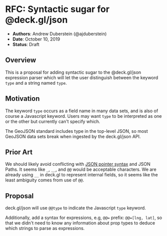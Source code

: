 # RFC: Syntactic sugar for @deck.gl/json

* **Authors**: Andrew Duberstein (@ajduberstein)
* **Date**: October 10, 2019
* **Status**: Draft


## Overview

This is a proposal for adding syntactic sugar to the @deck.gl/json expression parser which will let the user distinguish
between the keyword `type` and a string named `type`.


## Motivation

The keyword `type` occurs as a field name in many data sets, and is also of course a Javascript keyword.
Users may want `type` to be interpreted as one or the other but currently can't specify which.

The GeoJSON standard includes type in the top-level JSON, so most GeoJSON data sets break when ingested by the deck.gl/json API.

## Prior Art

We should likely avoid conflicting with [JSON pointer syntax](https://www.baeldung.com/json-pointer) and JSON Paths. It seems like `_`, `__`, and `@@` would be acceptable characters. We are already using `__` in deck.gl to represent internal fields, so it seems like the least ambiguity comes from use of `@@`.

## Proposal

deck.gl/json will use `@@type` to indicate the Javascript `type` keyword.

Additionally, add a syntax for expressions, e.g, `@@=` prefix: `@@=[lng, lat]`, so that we didn't need to know any information about prop types to deduce which strings to parse as expressions.
